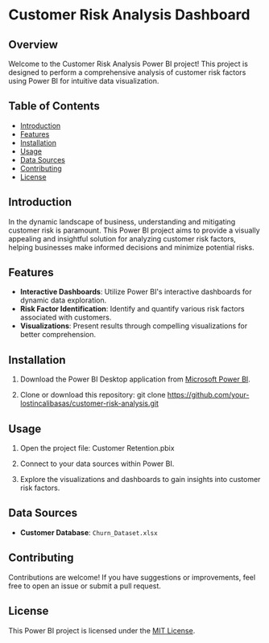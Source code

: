 # Customer Risk Analysis Dashboard

## Overview

Welcome to the Customer Risk Analysis Power BI project! This project is designed to perform a comprehensive analysis of customer risk factors using Power BI for intuitive data visualization.

## Table of Contents

- [Introduction](#introduction)
- [Features](#features)
- [Installation](#installation)
- [Usage](#usage)
- [Data Sources](#data-sources)
- [Contributing](#contributing)
- [License](#license)

## Introduction

In the dynamic landscape of business, understanding and mitigating customer risk is paramount. This Power BI project aims to provide a visually appealing and insightful solution for analyzing customer risk factors, helping businesses make informed decisions and minimize potential risks.

## Features

- **Interactive Dashboards**: Utilize Power BI's interactive dashboards for dynamic data exploration.
- **Risk Factor Identification**: Identify and quantify various risk factors associated with customers.
- **Visualizations**: Present results through compelling visualizations for better comprehension.

## Installation

1. Download the Power BI Desktop application from [Microsoft Power BI](https://powerbi.microsoft.com/desktop/).

2. Clone or download this repository:
   git clone https://github.com/your-lostincalibasas/customer-risk-analysis.git
   

## Usage

1. Open the project file:
   Customer Retention.pbix
  

2. Connect to your data sources within Power BI.

3. Explore the visualizations and dashboards to gain insights into customer risk factors.

## Data Sources

- **Customer Database**: `Churn_Dataset.xlsx`

## Contributing

Contributions are welcome! If you have suggestions or improvements, feel free to open an issue or submit a pull request.

## License

This Power BI project is licensed under the [MIT License](LICENSE).
